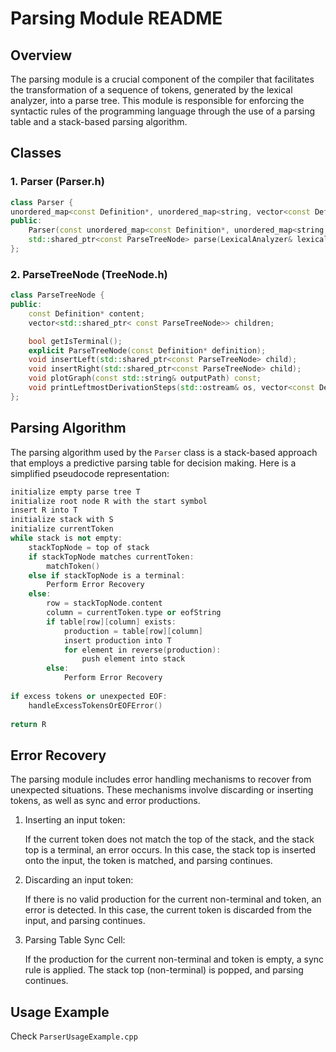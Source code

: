 # Parsing Module README

## Overview

The parsing module is a crucial component of the compiler that facilitates the transformation of a sequence of tokens, generated by the lexical analyzer, into a parse tree. This module is responsible for enforcing the syntactic rules of the programming language through the use of a parsing table and a stack-based parsing algorithm.

## Classes

### 1. **Parser (Parser.h)**
```cpp
class Parser {
unordered_map<const Definition*, unordered_map<string, vector<const Definition*>>> table;
public:
    Parser(const unordered_map<const Definition*, unordered_map<string, vector<const Definition*>>>& parsingTable);
    std::shared_ptr<const ParseTreeNode> parse(LexicalAnalyzer& lexicalAnalyzer, const Definition* startSymbol);
};
```

### 2. **ParseTreeNode (TreeNode.h)**
```cpp
class ParseTreeNode {
public:
    const Definition* content;
    vector<std::shared_ptr< const ParseTreeNode>> children;

    bool getIsTerminal();
    explicit ParseTreeNode(const Definition* definition);
    void insertLeft(std::shared_ptr<const ParseTreeNode> child);
    void insertRight(std::shared_ptr<const ParseTreeNode> child);
    void plotGraph(const std::string& outputPath) const;
    void printLeftmostDerivationSteps(std::ostream& os, vector<const Definition*> ignoreList) const;
};
```

## Parsing Algorithm

The parsing algorithm used by the `Parser` class is a stack-based approach that employs a predictive parsing table for decision making. Here is a simplified pseudocode representation:
```cpp
initialize empty parse tree T
initialize root node R with the start symbol
insert R into T
initialize stack with S
initialize currentToken
while stack is not empty:
    stackTopNode = top of stack
    if stackTopNode matches currentToken:
        matchToken()
    else if stackTopNode is a terminal:
        Perform Error Recovery
    else:
        row = stackTopNode.content
        column = currentToken.type or eofString
        if table[row][column] exists:
            production = table[row][column]
            insert production into T
            for element in reverse(production):
                push element into stack
        else:
            Perform Error Recovery
            
if excess tokens or unexpected EOF:
    handleExcessTokensOrEOFError()
    
return R
```

## Error Recovery

The parsing module includes error handling mechanisms to recover from unexpected situations. These mechanisms involve discarding or inserting tokens, as well as sync and error productions.
1. Inserting an input token:

    If the current token does not match the top of the stack, and the stack top is a terminal, an error occurs. In this case, the stack top is inserted onto the input, the token is matched, and parsing continues.


2. Discarding an input token:
     
    If there is no valid production for the current non-terminal and token, an error is detected. In this case, the current token is discarded from the input, and parsing continues.


3. Parsing Table Sync Cell:

    If the production for the current non-terminal and token is empty, a sync rule is applied. The stack top (non-terminal) is popped, and parsing continues.

## Usage Example
Check `ParserUsageExample.cpp`